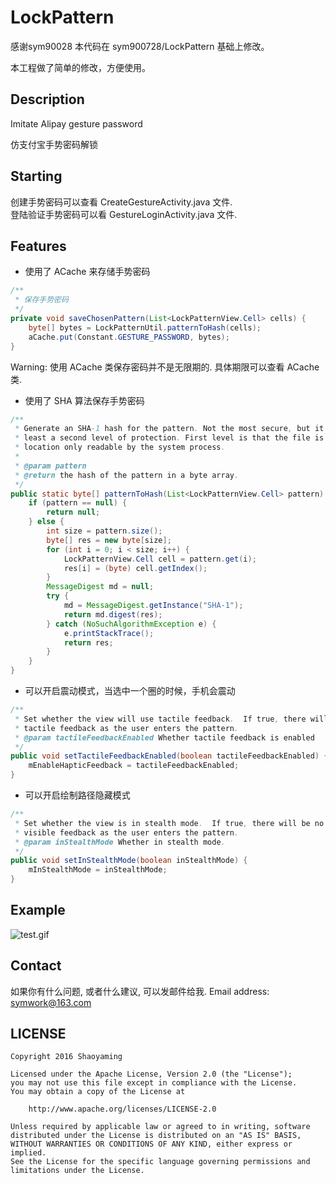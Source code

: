 # LockPattern

感谢sym90028
本代码在  sym900728/LockPattern 基础上修改。

本工程做了简单的修改，方便使用。

## Description

Imitate Alipay gesture password

仿支付宝手势密码解锁

## Starting

创建手势密码可以查看 CreateGestureActivity.java 文件.  
登陆验证手势密码可以看 GestureLoginActivity.java 文件.

## Features


* 使用了 ACache 来存储手势密码

```java
/**
 * 保存手势密码
 */
private void saveChosenPattern(List<LockPatternView.Cell> cells) {
    byte[] bytes = LockPatternUtil.patternToHash(cells);
    aCache.put(Constant.GESTURE_PASSWORD, bytes);
}
```

Warning: 使用 ACache 类保存密码并不是无限期的. 具体期限可以查看 ACache 类.

* 使用了 SHA 算法保存手势密码

```java
/**
 * Generate an SHA-1 hash for the pattern. Not the most secure, but it is at
 * least a second level of protection. First level is that the file is in a
 * location only readable by the system process.
 *
 * @param pattern
 * @return the hash of the pattern in a byte array.
 */
public static byte[] patternToHash(List<LockPatternView.Cell> pattern) {
    if (pattern == null) {
        return null;
    } else {
        int size = pattern.size();
        byte[] res = new byte[size];
        for (int i = 0; i < size; i++) {
            LockPatternView.Cell cell = pattern.get(i);
            res[i] = (byte) cell.getIndex();
        }
        MessageDigest md = null;
        try {
            md = MessageDigest.getInstance("SHA-1");
            return md.digest(res);
        } catch (NoSuchAlgorithmException e) {
            e.printStackTrace();
            return res;
        }
    }
}
```

* 可以开启震动模式，当选中一个圈的时候，手机会震动

```java
/**
 * Set whether the view will use tactile feedback.  If true, there will be
 * tactile feedback as the user enters the pattern.
 * @param tactileFeedbackEnabled Whether tactile feedback is enabled
 */
public void setTactileFeedbackEnabled(boolean tactileFeedbackEnabled) {
	mEnableHapticFeedback = tactileFeedbackEnabled;
}
```

* 可以开启绘制路径隐藏模式

```java
/**
 * Set whether the view is in stealth mode.  If true, there will be no
 * visible feedback as the user enters the pattern.
 * @param inStealthMode Whether in stealth mode.
 */
public void setInStealthMode(boolean inStealthMode) {
	mInStealthMode = inStealthMode;
}
```

## Example

![test.gif](https://github.com/sym900728/LockPattern/blob/master/images/test.gif)

## Contact

如果你有什么问题, 或者什么建议, 可以发邮件给我.
Email address: symwork@163.com

## LICENSE

    Copyright 2016 Shaoyaming

    Licensed under the Apache License, Version 2.0 (the "License");
    you may not use this file except in compliance with the License.
    You may obtain a copy of the License at

        http://www.apache.org/licenses/LICENSE-2.0

    Unless required by applicable law or agreed to in writing, software
    distributed under the License is distributed on an "AS IS" BASIS,
    WITHOUT WARRANTIES OR CONDITIONS OF ANY KIND, either express or implied.
    See the License for the specific language governing permissions and
    limitations under the License.
